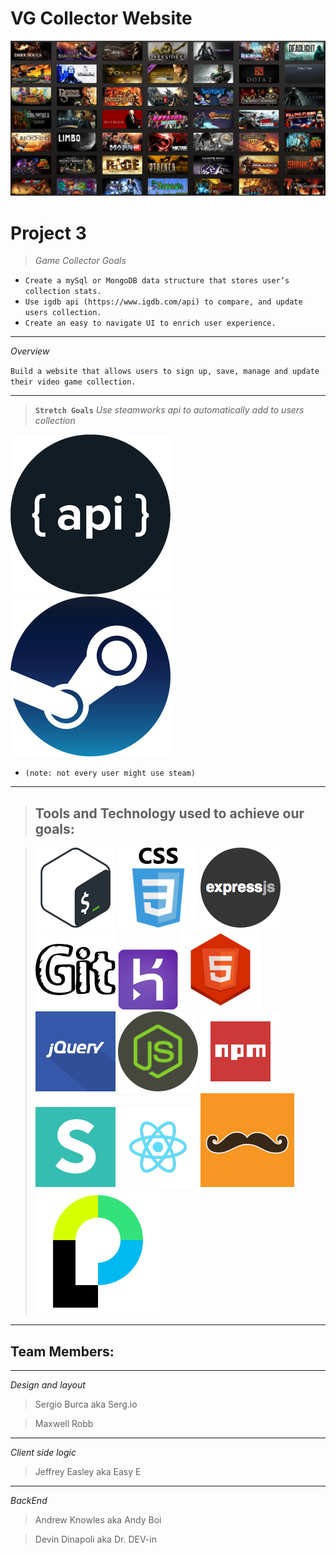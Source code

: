 # VG Collector  Website

![](public/assets/images/ReadMe/Steam-Library.png)

# **Project 3**

> *Game Collector Goals*
* `Create a mySql or MongoDB data structure that stores user’s collection stats.`
* `Use igdb api (https://www.igdb.com/api) to compare, and update users collection.`
* `Create an easy to navigate UI to enrich user experience.`
---
_Overview_

`Build a website that allows users to sign up, save, manage and update their video game collection.`

---
> **`Stretch Goals`**
_Use steamworks api to automatically add to users collection_

[![API](public/assets/images/ReadMe/api.png)](https://www.igdb.com/api)[![Steam](public/assets/images/ReadMe/stm.png)](https://store.steampowered.com/)
* `(note: not every user might use steam)` 


---

> ## **Tools and Technology used to achieve our goals:**

 > [![Bash](public/assets/images/ReadMe/bash.png)](https://git-scm.com/downloads) [![CSS](public/assets/images/ReadMe/css.png)](https://developer.mozilla.org/en-US/docs/Web/CSS) [![ExpressJs](public/assets/images/ReadMe/expressjs.png)](https://expressjs.com/) [![GITHUB](public/assets/images/ReadMe/Git2.png)](https://github.com/) [![HEROKU](public/assets/images/ReadMe/heroku.png)](https://signup.heroku.com/) [![HTML5](public/assets/images/ReadMe/html5.png)](https://developer.mozilla.org/en-US/docs/Web/Guide/HTML/HTML5) [![](public/assets/images/ReadMe/jquery.png)](https://jquery.com/) [![jQuery](public/assets/images/ReadMe/nodejs.png)](https://nodejs.org/en/) [![NPM](public/assets/images/ReadMe/npm2.png)](https://www.npmjs.com/) [![](public/assets/images/ReadMe/semantic.png)](https://semantic-ui.com/) [![REACT](public/assets/images/ReadMe/react.png)](http://www.passportjs.org/) [![HandleBars](public/assets/images/ReadMe/hndlbrsSmall.png)](https://handlebarsjs.com/)  [![Passport](public/assets/images/ReadME/pssprtSmall.png)](http://www.passportjs.org/)

---

 ## Team Members:
 ---
 *Design and layout*
 > Sergio Burca aka Serg.io
 
  > Maxwell Robb
 ---
 *Client side logic*
 > Jeffrey Easley aka Easy E 
 ---
 *BackEnd*
 > Andrew Knowles aka Andy Boi
 
 > Devin Dinapoli aka Dr. DEV-in
